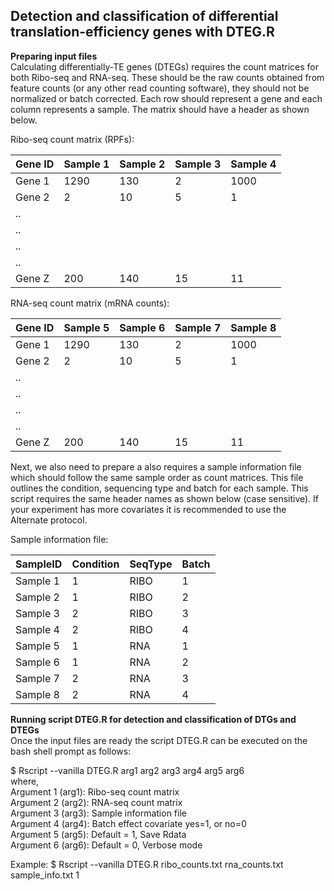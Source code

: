 ## Detection and classification of differential translation-efficiency genes with DTEG.R


**Preparing input files**  
Calculating differentially-TE genes (DTEGs) requires the count matrices for both Ribo-seq and RNA-seq. These should be the raw counts obtained from feature counts (or any other read counting software), they should not be normalized or batch corrected. Each row should represent a gene and each column represents a sample. The matrix should have a header as shown below.

Ribo-seq count matrix (RPFs): 

 | Gene ID | Sample 1 | Sample 2 | Sample 3 | Sample 4 |
 | --------|----------|----------|----------|----------|
 | Gene 1  | 1290     | 130      | 2	   | 1000     |
 | Gene 2  | 2	     | 10	| 5	   | 1	      |
 | ..	  |	     | 		|	   |	      |	
 | ..	  |	     | 		|	   |	      |	
 | ..	  |	     | 		|	   |	      |	
 | ..	  |	     | 		|	   |	      |	
 | Gene Z  | 200	     | 140	| 15	   | 11	      |


RNA-seq count matrix (mRNA counts): 

 | Gene ID | Sample 5 | Sample 6 | Sample 7 | Sample 8 |
 | --------|----------|----------|----------|----------|
 | Gene 1  | 1290     | 130      | 2	   | 1000     |
 | Gene 2  | 2	     | 10	| 5	   | 1	      |
 | ..	  |	     | 		|	   |	      |	
 | ..	  |	     | 		|	   |	      |	
 | ..	  |	     | 		|	   |	      |	
 | ..	  |	     | 		|	   |	      |	
 | Gene Z  | 200	     | 140	| 15	   | 11	      |


Next, we also need to prepare a also requires a sample information file which should follow the same sample order as count matrices. This file outlines the condition, sequencing type and batch for each sample. This script requires the same header names as shown below (case sensitive). If your experiment has more covariates it is recommended to use the Alternate protocol.

Sample information file:

 | SampleID | Condition | SeqType | Batch |
 | --------|----------|----------|----------|
 | Sample 1  | 1     | RIBO      | 1	   | 
 | Sample 2  | 1     | RIBO      | 2	   | 
 | Sample 3  | 2     | RIBO      | 3	   | 
 | Sample 4  | 2     | RIBO      | 4	   | 
 | Sample 5  | 1     | RNA      | 1	   | 
 | Sample 6  | 1     | RNA      | 2	   | 
 | Sample 7  | 2     | RNA      | 3	   | 
 | Sample 8  | 2     | RNA      | 4	   | 


**Running script DTEG.R for detection and classification of DTGs and DTEGs**  
Once the input files are ready the script DTEG.R can be executed on the bash shell prompt as follows:

$ Rscript --vanilla DTEG.R arg1 arg2 arg3 arg4 arg5 arg6  
where,  
      Argument 1 (arg1): Ribo-seq count matrix  
      Argument 2 (arg2): RNA-seq count matrix  
      Argument 3 (arg3): Sample information file  
      Argument 4 (arg4): Batch effect covariate yes=1, or no=0  
      Argument 5 (arg5): Default = 1, Save Rdata  
      Argument 6 (arg6): Default = 0, Verbose mode  

Example: 
$ Rscript --vanilla DTEG.R ribo_counts.txt rna_counts.txt sample_info.txt 1

